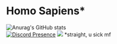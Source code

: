 # Homo Sapiens*

![Anurag's GitHub stats](https://github-readme-stats.vercel.app/api?username=riviox&show_icons=true&theme=dracula) <br>
[![Discord Presence](https://lanyard.cnrad.dev/api/1200520669570539620)](https://discord.com/users/1200520669570539620)
![](https://komarev.com/ghpvc/?username=riviox&style=for-the-badge)
*straight, u sick mf
